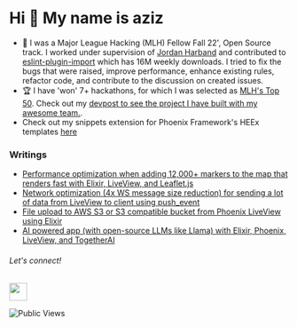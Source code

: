 Hi 👋 My name is aziz
=============================== 

*   🚀  I was a Major League Hacking (MLH) Fellow Fall 22', Open Source track. I worked under supervision of [Jordan Harband](https://github.com/ljharb) and contributed to [eslint-plugin-import](https://github.com/import-js/eslint-plugin-import) which has 16M weekly downloads. I tried to fix the bugs that were raised, improve performance, enhance existing rules, refactor code, and contribute to the discussion on created issues.
*   🏆  I have 'won' 7+ hackathons, for which I was selected as [MLH's Top 50](https://top.mlh.io/2022/profiles/aziz-abdullaev). Check out my [devpost to see the project I have built with my awesome team.](https://devpost.com/azyzz228).
*   Check out my snippets extension for Phoenix Framework's HEEx templates [here](https://marketplace.visualstudio.com/items?itemName=aziz-abdullaev.heex-snippets)

### Writings

- [Performance optimization when adding 12,000+ markers to the map that renders fast with Elixir, LiveView, and Leaflet.js](https://dev.to/azyzz/performance-optimization-when-adding-12000-markers-to-the-map-that-renders-fast-with-elixir-liveview-and-leafletjs-54pf)
- [Network optimization (4x WS message size reduction) for sending a lot of data from LiveView to client using push_event](https://dev.to/azyzz/network-optimization-for-sending-lot-of-data-from-liveview-to-client-using-pushevent-2nl)
- [File upload to AWS S3 or S3 compatible bucket from Phoenix LiveView using Elixir ](https://dev.to/azyzz/file-upload-to-aws-s3-or-s3-compatible-bucket-digitalocean-spaces-from-phoenix-liveview-using-elixir-3eof)
- [AI powered app (with open-source LLMs like Llama) with Elixir, Phoenix, LiveView, and TogetherAI ](https://dev.to/azyzz/ai-powered-app-with-llms-with-elixir-phoenix-liveview-and-togetherai-4ei1)

###### Let's connect!
                  
<p align="left"><a href="https://www.linkedin.com/in/aziz-abdullaev" target="_blank" rel="noreferrer"><img src="https://raw.githubusercontent.com/danielcranney/readme-generator/main/public/icons/socials/linkedin.svg" width="32" height="32" /></a></p>

![Public Views](https://komarev.com/ghpvc/?username=azyzz228)
